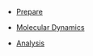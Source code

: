 
  - [Prepare](Prepare "wikilink")

<!-- end list -->

  - [Molecular Dynamics](MD "wikilink")

<!-- end list -->

  - [Analysis](Analysis "wikilink")
